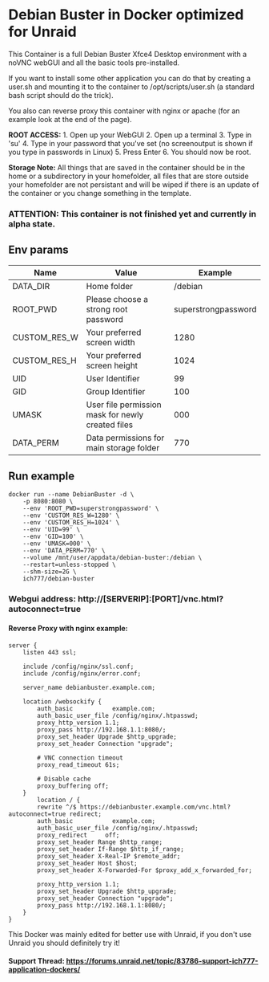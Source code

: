 # Debian Buster in Docker optimized for Unraid
This Container is a full Debian Buster Xfce4 Desktop environment with a noVNC webGUI and all the basic tools pre-installed.

If you want to install some other application you can do that by creating a user.sh and mounting it to the container to /opt/scripts/user.sh (a standard bash script should do the trick).

You also can reverse proxy this container with nginx or apache (for an example look at the end of the page).

**ROOT ACCESS:** 1. Open up your WebGUI 2. Open up a terminal 3. Type in 'su' 4. Type in your password that you've set (no screenoutput is shown if you type in passwords in Linux) 5. Press Enter 6. You should now be root.

**Storage Note:** All things that are saved in the container should be in the home or a subdirectory in your homefolder, all files that are store outside your homefolder are not persistant and will be wiped if there is an update of the container or you change something in the template.

### **ATTENTION:** This container is not finished yet and currently in alpha state.

## Env params
| Name | Value | Example |
| --- | --- | --- |
| DATA_DIR | Home folder | /debian |
| ROOT_PWD | Please choose a strong root password | superstrongpassword |
| CUSTOM_RES_W | Your preferred screen width | 1280 |
| CUSTOM_RES_H | Your preferred screen height | 1024 |
| UID | User Identifier | 99 |
| GID | Group Identifier | 100 |
| UMASK | User file permission mask for newly created files | 000 |
| DATA_PERM | Data permissions for main storage folder | 770 |

## Run example
```
docker run --name DebianBuster -d \
    -p 8080:8080 \
    --env 'ROOT_PWD=superstrongpassword' \
    --env 'CUSTOM_RES_W=1280' \
    --env 'CUSTOM_RES_H=1024' \
	--env 'UID=99' \
	--env 'GID=100' \
    --env 'UMASK=000' \
    --env 'DATA_PERM=770' \
	--volume /mnt/user/appdata/debian-buster:/debian \
    --restart=unless-stopped \
    --shm-size=2G \
	ich777/debian-buster
```

### Webgui address: http://[SERVERIP]:[PORT]/vnc.html?autoconnect=true


#### Reverse Proxy with nginx example:

```
server {
	listen 443 ssl;

	include /config/nginx/ssl.conf;
	include /config/nginx/error.conf;

	server_name debianbuster.example.com;

	location /websockify {
		auth_basic           example.com;
		auth_basic_user_file /config/nginx/.htpasswd;
		proxy_http_version 1.1;
		proxy_pass http://192.168.1.1:8080/;
		proxy_set_header Upgrade $http_upgrade;
		proxy_set_header Connection "upgrade";

		# VNC connection timeout
		proxy_read_timeout 61s;

		# Disable cache
		proxy_buffering off;
	}
		location / {
		rewrite ^/$ https://debianbuster.example.com/vnc.html?autoconnect=true redirect;
		auth_basic           example.com;
		auth_basic_user_file /config/nginx/.htpasswd;
		proxy_redirect     off;
		proxy_set_header Range $http_range;
		proxy_set_header If-Range $http_if_range;
		proxy_set_header X-Real-IP $remote_addr;
		proxy_set_header Host $host;
		proxy_set_header X-Forwarded-For $proxy_add_x_forwarded_for;

		proxy_http_version 1.1;
		proxy_set_header Upgrade $http_upgrade;
		proxy_set_header Connection "upgrade";
		proxy_pass http://192.168.1.1:8080/;
	}
}
```

This Docker was mainly edited for better use with Unraid, if you don't use Unraid you should definitely try it!

#### Support Thread: https://forums.unraid.net/topic/83786-support-ich777-application-dockers/